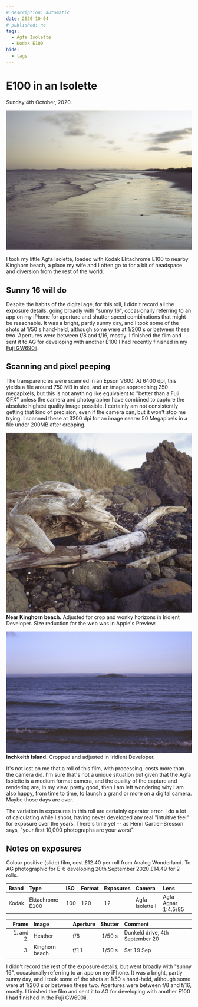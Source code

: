 ```yaml
---
# description: automatic
date: 2020-10-04
# published: no
tags:
  - Agfa Isolette
  - Kodak E100
hide:
  - tags
---
```

# E100 in an Isolette
Sunday 4th October, 2020. 

![](/img/Kodak-Ektachrome-100-120-20201004_06-sm.jpg)

I took my little Agfa Isolette, loaded with Kodak Ektachrome E100 to nearby Kinghorn beach, a place my wife and I often go to for a bit of headspace and diversion from the rest of the world. 

## Sunny 16 will do

Despite the habits of the digital age, for this roll, I didn't record all the exposure details, going broadly with "sunny 16", occasionally referring to an app on my iPhone for aperture and shutter speed combinations that might be reasonable. It was a bright, partly sunny day, and I took some of the shots at 1/50 s hand-held, although some were at 1/200 s or between these two. Apertures were between f/8 and f/16, mostly. I finished the film and sent it to AG for developing with another E100 I had recently finished in my [Fuji GW690ii](/Stories/2020/2020-10-04-E100-gw690/).

## Scanning and pixel peeping

The transparencies were scanned in an Epson V600. At 6400 dpi, this yields a file around 750 MB in size, and an image approaching 250 megapixels, but this is not anything like equivalent to "better than a Fuji GFX" unless the camera and photographer have combined to capture the absolute highest quality image possible. I certainly am not consistently getting that kind of precision, even if the camera can, but it won't stop me trying. I scanned these at 3200 dpi for an image nearer 50 Megapixels in a file under 200MB after cropping.

![](/img/Kodak-Ektachrome-100-120-20201004_05-sm.jpg)
**Near Kinghorn beach.** Adjusted for crop and wonky horizons in Iridient Developer. Size reduction for the web was in Apple's Preview.

![](/img/Kodak-Ektachrome-100-120-20201004_08-sm.jpg)
**Inchkeith Island.** Cropped and adjusted in Iridient Developer.

It's not lost on me that a roll of this film, with processing, costs more than the camera did. I'm sure that's not a unique situation but given that the Agfa Isolette is a medium format camera, and the quality of the capture and rendering are, in my view, pretty good, then I am left wondering why I am also happy, from time to time, to launch a grand or more on a digital camera. Maybe those days are over.

The variation in exposures in this roll are certainly operator error. I do a lot of calculating while I shoot, having never developed any real "intuitive feel" for exposure over the years. There's time yet -- as Henri Cartier-Bresson says, "your first 10,000 photographs are your worst".

## Notes on exposures

Colour positive (slide) film, cost £12.40 per roll from Analog Wonderland. To AG photographic for E-6 developing 20th September 2020 £14.49 for 2 rolls.

Brand|Type|ISO|Format|Exposures|Camera|Lens
:----|:---|:--|:-----|:--------|:-----|:----
Kodak|Ektachrome E100|100|120|12|Agfa Isolette I|Agfa Agnar 1:4.5/85

Frame|Image|Aperture|Shutter|Comment
--:|:----|:----|:----:|:----
1. and 2.|Heather|f/8|1/50 s|Dunkeld drive, 4th September 20
3.|Kinghorn beach|f/11|1/50 s|Sat 19 Sep

I didn't record the rest of the exposure details, but went broadly with "sunny 16", occasionally referring to an app on my iPhone. It was a bright, partly sunny day, and I took some of the shots at 1/50 s hand-held, although some were at 1/200 s or between these two. Apertures were between f/8 and f/16, mostly. I finished the film and sent it to AG for developing with another E100 I had finished in the Fuji GW690ii.